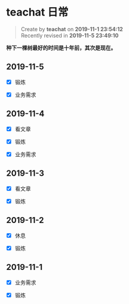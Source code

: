 # teachat 日常

> Create by **teachat** on **2019-11-1 23:54:12**  
> Recently revised in **2019-11-5 23:49:10**

**种下一棵树最好的时间是十年前，其次是现在。**

## 2019-11-5

- [x] 锻炼

- [x] 业务需求

## 2019-11-4

- [x] 看文章

- [x] 锻炼

- [x] 业务需求

## 2019-11-3

- [x] 看文章

- [x] 锻炼

## 2019-11-2

- [x] 休息

- [x] 锻炼

## 2019-11-1

- [x] 业务需求

- [x] 锻炼
